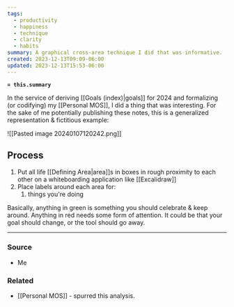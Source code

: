 ```yaml
---
tags:
  - productivity
  - happiness
  - technique
  - clarity
  - habits
summary: A graphical cross-area technique I did that was informative.
created: 2023-12-13T09:09-06:00
updated: 2023-12-13T15:53-06:00
---
```

**`= this.summary`**

In the service of deriving [[Goals (index)|goals]] for 2024 and formalizing (or codifying) my [[Personal MOS]], I did a thing that was interesting. For the sake of me potentially publishing these notes, this is a generalized representation & fictitious example:

![[Pasted image 20240107120242.png]]

## Process
1. Put all life [[Defining Area|area]]s in boxes in rough proximity to each other on a whiteboarding application like [[Excalidraw]]
2. Place labels around each area for:
	1. things you're doing
 
Basically, anything in green is something you should celebrate & keep around. Anything in red needs some form of attention. It could be that your goal should change, or the tool should go away.

---
### Source
- Me

### Related
- [[Personal MOS]] - spurred this analysis.